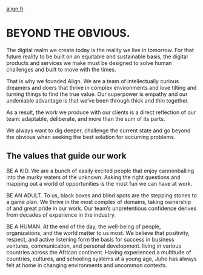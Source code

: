 [align.fi](https://align.fi/)

# BEYOND THE OBVIOUS.

The digital realm we create today is the reality we live in tomorrow. For that future reality to be built on an equitable and sustainable basis, the digital products and services we make must be designed to solve human challenges and built to move with the times.

That is why we founded Align. We are a team of intellectually curious dreamers and doers that thrive in complex environments and love tilting and turning things to find the true value. Our superpower is empathy and our undeniable advantage is that we’ve been through thick and thin together.

As a result, the work we produce with our clients is a direct reflection of our team: adaptable, deliberate, and more than the sum of its parts.

We always want to dig deeper, challenge the current state and go beyond the obvious when seeking the best solution for occurring problems.

## The values that guide our work

BE A KID.
We are a bunch of easily excited people that enjoy cannonballing into the murky waters of the unknown. Asking the right questions and mapping out a world of opportunities is the most fun we can have at work.

BE AN ADULT.
To us, black boxes and blind spots are the stepping stones to a game plan. We thrive in the most complex of domains, taking ownership of and great pride in our work. Our team’s unpretentious confidence derives from decades of experience in the industry.

BE A HUMAN.
At the end of the day, the well-being of people, organizations, and the world matter to us most. We believe that positivity, respect, and active listening form the basis for success in business ventures, communication, and personal development.
 living in various countries across the African continent. Having experienced a multitude of countries, cultures, and schooling systems at a young age, Juho has always felt at home in changing environments and uncommon contexts.
 
